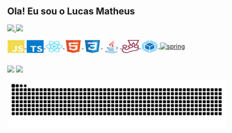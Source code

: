 ## Ola! Eu sou o Lucas Matheus 
 <div>
  <a href="https://github.com/lukkasmatheu">
  <img height="180em" src="https://github-readme-stats.vercel.app/api?username=lukkasmatheu&show_icons=true&theme=dracula&include_all_commits=true&count_private=true"/>
  <img height="180em" src="https://github-readme-stats.vercel.app/api/top-langs/?username=lukkasmatheu&layout=compact&langs_count=16&theme=dracula"/>
</div>
<div style="display: inline_block"><br>
  <img align="center" alt="Js" height="30" width="40" src="https://raw.githubusercontent.com/devicons/devicon/master/icons/javascript/javascript-plain.svg">
  <img align="center" alt="Ts" height="30" width="40" src="https://raw.githubusercontent.com/devicons/devicon/master/icons/typescript/typescript-plain.svg">
  <img align="center" alt="RReact" height="30" width="40" src="https://raw.githubusercontent.com/devicons/devicon/master/icons/react/react-original.svg">
  <img align="center" alt="HTML" height="30" width="40" src="https://raw.githubusercontent.com/devicons/devicon/master/icons/html5/html5-original.svg">
  <img align="center" alt="CSS" height="30" width="40" src="https://raw.githubusercontent.com/devicons/devicon/master/icons/css3/css3-original.svg">
  <img align="center" alt="Java" height="30" width="40" src="https://raw.githubusercontent.com/devicons/devicon/master/icons/java/java-original.svg">
  <img align="center" alt="jest" height="30" width="40" src="https://raw.githubusercontent.com/devicons/devicon/master/icons/jest/jest-plain.svg">
  <img align="center" alt="webpack" height="30" width="40" src="https://raw.githubusercontent.com/devicons/devicon/master/icons/webpack/webpack-original.svg">
 <img align="center" alt="spring" height="30" width="40" src="https://raw.githubusercontent.com/devicons/devicon/master/icons/webpack/spring-original.svg">
</div>
  
  ##
 
<div> 
  <a href = "mailto:lukkasmatheu@gmail.com"><img src="https://img.shields.io/badge/-Gmail-%23333?style=for-the-badge&logo=gmail&logoColor=white" target="_blank"></a>
  <a href="https://www.linkedin.com/in/lucas-matheus-dos-santos-692099164/" target="_blank"><img src="https://img.shields.io/badge/-LinkedIn-%230077B5?style=for-the-badge&logo=linkedin&logoColor=white" target="_blank"></a> 
 
  ![Snake animation](https://github.com/lukkasmatheu/lukkasmatheu/blob/output/github-contribution-grid-snake.svg)
 
</div>
